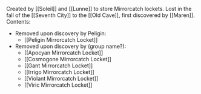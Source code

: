 Created by [[Soleil]] and [[Lunne]] to store Mirrorcatch lockets. Lost in the fall of the [[Seventh City]] to the [[Old Cave]], first discovered by [[Maren]].
Contents:
* Removed upon discovery by Peligin:
	* [[Peligin Mirrorcatch Locket]]
* Removed upon discovery by (group name?):
	* [[Apocyan Mirrorcatch Locket]] 
	* [[Cosmogone Mirrorcatch Locket]]
	* [[Gant Mirrorcatch Locket]]
	* [[Irrigo Mirrorcatch Locket]]
	* [[Violant Mirrorcatch Locket]]
	* [[Viric Mirrorcatch Locket]]